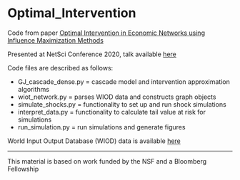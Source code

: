 # Optimal_Intervention
Code from paper [Optimal Intervention in Economic Networks using Influence Maximization Methods](https://arxiv.org/abs/2102.01800)

Presented at NetSci Conference 2020, talk available [here](https://youtu.be/MdzoTJz3xEg)

Code files are described as follows:
- GJ_cascade_dense.py = cascade model and intervention approximation algorithms
- wiot_network.py = parses WIOD data and constructs graph objects
- simulate_shocks.py = functionality to set up and run shock simulations
- interpret_data.py = functionality to calculate tail value at risk for simulations
- run_simulation.py = run simulations and generate figures

World Input Output Database (WIOD) data is available [here](http://www.wiod.org/home)

---
This material is based on work funded by the NSF and a Bloomberg Fellowship
